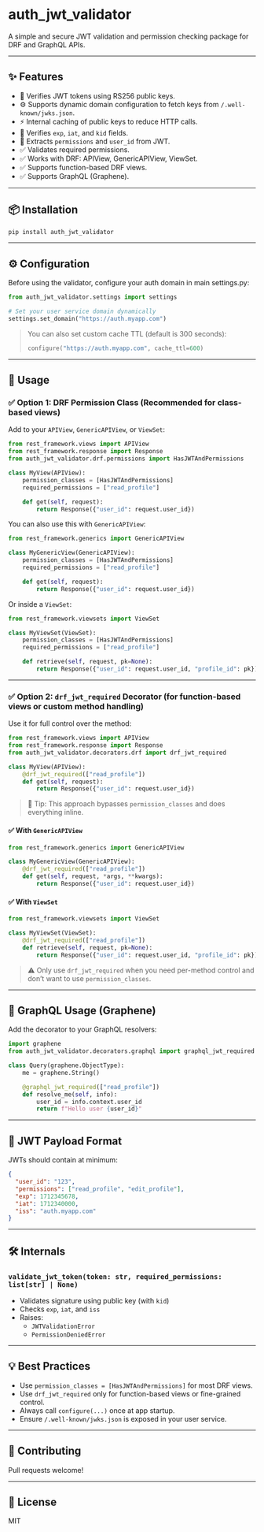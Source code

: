 # auth_jwt_validator

A simple and secure JWT validation and permission checking package for DRF and GraphQL APIs.

---

## ✨ Features

- 🔐 Verifies JWT tokens using RS256 public keys.
- ⚙️ Supports dynamic domain configuration to fetch keys from `/.well-known/jwks.json`.
- ⚡ Internal caching of public keys to reduce HTTP calls.
- 🔎 Verifies `exp`, `iat`, and `kid` fields.
- 🔐 Extracts `permissions` and `user_id` from JWT.
- ✅ Validates required permissions.
- ✅ Works with DRF: APIView, GenericAPIView, ViewSet.
- ✅ Supports function-based DRF views.
- ✅ Supports GraphQL (Graphene).

---

## 📦 Installation

```bash
pip install auth_jwt_validator
```

---

## ⚙️ Configuration

Before using the validator, configure your auth domain in main settings.py:

```python
from auth_jwt_validator.settings import settings

# Set your user service domain dynamically
settings.set_domain("https://auth.myapp.com")
```

> You can also set custom cache TTL (default is 300 seconds):
>
> ```python
> configure("https://auth.myapp.com", cache_ttl=600)
> ```

---

## 🚀 Usage

### ✅ Option 1: DRF Permission Class (Recommended for class-based views)

Add to your `APIView`, `GenericAPIView`, or `ViewSet`:

```python
from rest_framework.views import APIView
from rest_framework.response import Response
from auth_jwt_validator.drf.permissions import HasJWTAndPermissions

class MyView(APIView):
    permission_classes = [HasJWTAndPermissions]
    required_permissions = ["read_profile"]

    def get(self, request):
        return Response({"user_id": request.user_id})
```

You can also use this with `GenericAPIView`:

```python
from rest_framework.generics import GenericAPIView

class MyGenericView(GenericAPIView):
    permission_classes = [HasJWTAndPermissions]
    required_permissions = ["read_profile"]

    def get(self, request):
        return Response({"user_id": request.user_id})
```

Or inside a `ViewSet`:

```python
from rest_framework.viewsets import ViewSet

class MyViewSet(ViewSet):
    permission_classes = [HasJWTAndPermissions]
    required_permissions = ["read_profile"]

    def retrieve(self, request, pk=None):
        return Response({"user_id": request.user_id, "profile_id": pk})
```

---

### ✅ Option 2: `drf_jwt_required` Decorator (for function-based views or custom method handling)

Use it for full control over the method:

```python
from rest_framework.views import APIView
from rest_framework.response import Response
from auth_jwt_validator.decorators.drf import drf_jwt_required

class MyView(APIView):
    @drf_jwt_required(["read_profile"])
    def get(self, request):
        return Response({"user_id": request.user_id})
```

> 🧠 Tip: This approach bypasses `permission_classes` and does everything inline.

#### ✅ With `GenericAPIView`
```python
from rest_framework.generics import GenericAPIView

class MyGenericView(GenericAPIView):
    @drf_jwt_required(["read_profile"])
    def get(self, request, *args, **kwargs):
        return Response({"user_id": request.user_id})
```

#### ✅ With `ViewSet`
```python
from rest_framework.viewsets import ViewSet

class MyViewSet(ViewSet):
    @drf_jwt_required(["read_profile"])
    def retrieve(self, request, pk=None):
        return Response({"user_id": request.user_id, "profile_id": pk})
```

> ⚠️ Only use `drf_jwt_required` when you need per-method control and don’t want to use `permission_classes`.

---

## 🧪 GraphQL Usage (Graphene)

Add the decorator to your GraphQL resolvers:

```python
import graphene
from auth_jwt_validator.decorators.graphql import graphql_jwt_required

class Query(graphene.ObjectType):
    me = graphene.String()

    @graphql_jwt_required(["read_profile"])
    def resolve_me(self, info):
        user_id = info.context.user_id
        return f"Hello user {user_id}"
```

---

## 🔐 JWT Payload Format

JWTs should contain at minimum:

```json
{
  "user_id": "123",
  "permissions": ["read_profile", "edit_profile"],
  "exp": 1712345678,
  "iat": 1712340000,
  "iss": "auth.myapp.com"
}
```

---

## 🛠 Internals

### `validate_jwt_token(token: str, required_permissions: list[str] | None)`
- Validates signature using public key (with `kid`)
- Checks `exp`, `iat`, and `iss`
- Raises:
  - `JWTValidationError`
  - `PermissionDeniedError`

---

## 💡 Best Practices

- Use `permission_classes = [HasJWTAndPermissions]` for most DRF views.
- Use `drf_jwt_required` only for function-based views or fine-grained control.
- Always call `configure(...)` once at app startup.
- Ensure `/.well-known/jwks.json` is exposed in your user service.

---

## 🤝 Contributing
Pull requests welcome!

---

## 📄 License
MIT


